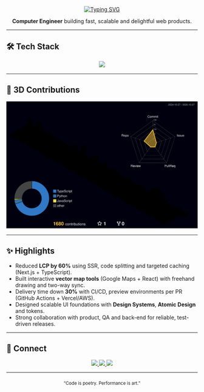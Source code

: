 <!-- Clean Dark README (with external SVG reference) -->
<div align="center">

[![Typing SVG](https://readme-typing-svg.demolab.com?font=Fira+Code&weight=800&size=28&duration=3000&pause=1000&color=00FFB3&background=00000000&center=true&vCenter=true&width=700&lines=Hi%2C+I'm+Felipe+%F0%9F%9A%80;Senior+Front-End+Engineer;Full-Stack+Developer;UX+%26+Performance+Focused)](https://git.io/typing-svg)

<p><b>Computer Engineer</b> building fast, scalable and delightful web products.</p>

</div>

---

## 🛠 Tech Stack

<div align="center">
  <a href="https://skillicons.dev">
    <img src="https://skillicons.dev/icons?i=git,vscode,html,css,sass,js,ts,react,next,redux,tailwind,materialui,styledcomponents,nodejs,express,nest,python,fastapi,graphql,postgres,mysql,mongodb,docker,aws,vercel,figma,jest,vitest,playwright,vite&perline=14" />
  </a>
</div>

---

## 🧩 3D Contributions

<p align="center">
  <img src="./profile-3d-contrib/profile-night-rainbow.svg" width="900" />
</p>

---

## ✨ Highlights

- Reduced **LCP by 60%** using SSR, code splitting and targeted caching (Next.js + TypeScript).
- Built interactive **vector map tools** (Google Maps + React) with freehand drawing and two-way sync.
- Delivery time down **30%** with CI/CD, preview environments per PR (GitHub Actions + Vercel/AWS).
- Designed scalable UI foundations with **Design Systems**, **Atomic Design** and tokens.
- Strong collaboration with product, QA and back-end for reliable, test-driven releases.

---

## 🔗 Connect

<div align="center">
  <a href="https://www.linkedin.com/in/felipeness/" target="_blank">
    <img src="https://img.shields.io/badge/-LinkedIn-000000?style=for-the-badge&logo=linkedin&logoColor=00FFB3">
  </a>
  <a href="mailto:felipecoelho.ness@gmail.com">
    <img src="https://img.shields.io/badge/-Gmail-000000?style=for-the-badge&logo=gmail&logoColor=00FFB3">
  </a>
  <a href="https://www.instagram.com/felipe.ness" target="_blank">
    <img src="https://img.shields.io/badge/-Instagram-000000?style=for-the-badge&logo=instagram&logoColor=00FFB3">
  </a>
</div>

---

<div align="center">
  <sub>“Code is poetry. Performance is art.”</sub>
</div>

